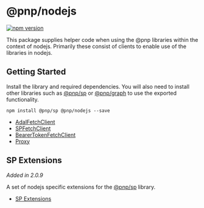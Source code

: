 # @pnp/nodejs

[![npm version](https://badge.fury.io/js/%40pnp%2Fnodejs.svg)](https://badge.fury.io/js/%40pnp%2Fnodejs)

This package supplies helper code when using the @pnp libraries within the context of nodejs. Primarily these consist of clients to enable use of the libraries in nodejs.

## Getting Started

Install the library and required dependencies. You will also need to install other libraries such as [@pnp/sp](../sp/index.md) or [@pnp/graph](../graph/index.md) to use the
exported functionality.

`npm install @pnp/sp @pnp/nodejs --save`

* [AdalFetchClient](./adal-fetch-client.md)
* [SPFetchClient](./sp-fetch-client.md)
* [BearerTokenFetchClient](./bearer-token-fetch-client.md)
* [Proxy](./proxy.md)

## SP Extensions

_Added in 2.0.9_

A set of nodejs specific extensions for the [@pnp/sp](../sp/) library.

* [SP Extensions](./sp-extensions.md)
